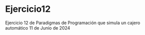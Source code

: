 # Ejercicio12
Ejercicio 12 de Paradigmas de Programación que simula un cajero automático
11 de Junio de 2024
